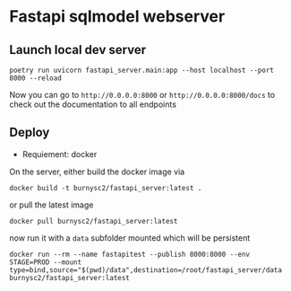 # Fastapi sqlmodel webserver

## Launch local dev server

```
poetry run uvicorn fastapi_server.main:app --host localhost --port 8000 --reload
```
Now you can go to `http://0.0.0.0:8000` or `http://0.0.0.0:8000/docs` to check out the documentation to all endpoints

## Deploy
- Requiement: docker

On the server, either build the docker image via

```
docker build -t burnysc2/fastapi_server:latest .
```

or pull the latest image

```
docker pull burnysc2/fastapi_server:latest
```

now run it with a `data` subfolder mounted which will be persistent

```
docker run --rm --name fastapitest --publish 8000:8000 --env STAGE=PROD --mount type=bind,source="$(pwd)/data",destination=/root/fastapi_server/data burnysc2/fastapi_server:latest
```
